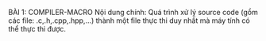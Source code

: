 BÀI 1: COMPILER-MACRO
Nội dung chính: Quá trình xử lý source code (gồm các file: .c,.h,.cpp,.hpp,...) thành một file thực thi duy nhất mà máy tính có thể thực thi được.
